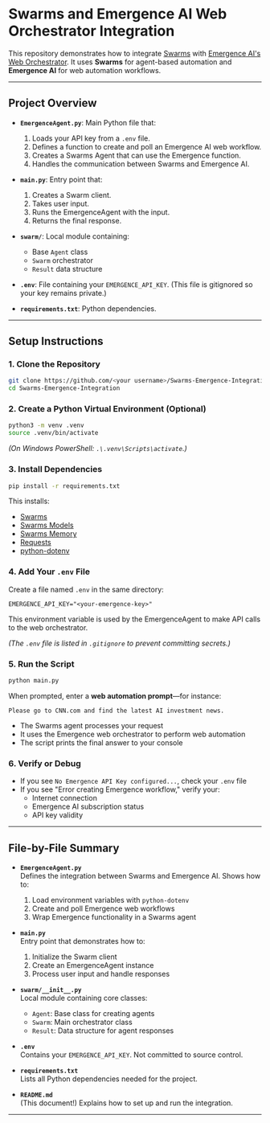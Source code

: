 # Swarms and Emergence AI Web Orchestrator Integration

This repository demonstrates how to integrate [Swarms](https://github.com/kyegomez/swarms) with [Emergence AI's Web Orchestrator](https://api.emergence.ai/). It uses **Swarms** for agent-based automation and **Emergence AI** for web automation workflows.

---

## Project Overview

- **`EmergenceAgent.py`**: Main Python file that:
  1. Loads your API key from a `.env` file.
  2. Defines a function to create and poll an Emergence AI web workflow.
  3. Creates a Swarms Agent that can use the Emergence function.
  4. Handles the communication between Swarms and Emergence AI.

- **`main.py`**: Entry point that:
  1. Creates a Swarm client.
  2. Takes user input.
  3. Runs the EmergenceAgent with the input.
  4. Returns the final response.

- **`swarm/`**: Local module containing:
  - Base `Agent` class
  - `Swarm` orchestrator
  - `Result` data structure

- **`.env`**: File containing your `EMERGENCE_API_KEY`. (This file is gitignored so your key remains private.)

- **`requirements.txt`**: Python dependencies.

---

## Setup Instructions

### 1. Clone the Repository

```bash
git clone https://github.com/<your username>/Swarms-Emergence-Integration.git
cd Swarms-Emergence-Integration
```

### 2. Create a Python Virtual Environment (Optional)

```bash
python3 -m venv .venv
source .venv/bin/activate
```

*(On Windows PowerShell: `.\.venv\Scripts\activate`.)*

### 3. Install Dependencies

```bash
pip install -r requirements.txt
```

This installs:
- [Swarms](https://github.com/kyegomez/swarms)
- [Swarms Models](https://pypi.org/project/swarm-models/)
- [Swarms Memory](https://pypi.org/project/swarms-memory/)
- [Requests](https://pypi.org/project/requests/)
- [python-dotenv](https://pypi.org/project/python-dotenv/)

### 4. Add Your `.env` File

Create a file named `.env` in the same directory:

```
EMERGENCE_API_KEY="<your-emergence-key>"
```

This environment variable is used by the EmergenceAgent to make API calls to the web orchestrator.

*(The `.env` file is listed in `.gitignore` to prevent committing secrets.)*

### 5. Run the Script

```bash
python main.py
```

When prompted, enter a **web automation prompt**—for instance:
```
Please go to CNN.com and find the latest AI investment news.
```

- The Swarms agent processes your request
- It uses the Emergence web orchestrator to perform web automation
- The script prints the final answer to your console

### 6. Verify or Debug

- If you see `No Emergence API Key configured...`, check your `.env` file
- If you see "Error creating Emergence workflow," verify your:
  - Internet connection
  - Emergence AI subscription status
  - API key validity

---

## File-by-File Summary

- **`EmergenceAgent.py`**  
  Defines the integration between Swarms and Emergence AI. Shows how to:
  1. Load environment variables with `python-dotenv`
  2. Create and poll Emergence web workflows
  3. Wrap Emergence functionality in a Swarms agent

- **`main.py`**  
  Entry point that demonstrates how to:
  1. Initialize the Swarm client
  2. Create an EmergenceAgent instance
  3. Process user input and handle responses

- **`swarm/__init__.py`**  
  Local module containing core classes:
  - `Agent`: Base class for creating agents
  - `Swarm`: Main orchestrator class
  - `Result`: Data structure for agent responses

- **`.env`**  
  Contains your `EMERGENCE_API_KEY`. Not committed to source control.

- **`requirements.txt`**  
  Lists all Python dependencies needed for the project.

- **`README.md`**  
  (This document!) Explains how to set up and run the integration.

--- 
